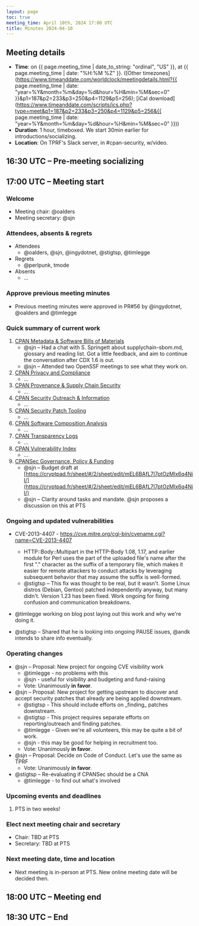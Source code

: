 ```yaml
---
layout: page
toc: true
meeting_time: April 10th, 2024 17:00 UTC
title: Minutes 2024-04-10
---
```


## Meeting details

*   **Time**: on {{ page.meeting_time | date_to_string: "ordinal", "US" }}, at {{ page.meeting_time | date: "%H:%M %Z" }}. ([Other timezones](https://www.timeanddate.com/worldclock/meetingdetails.html?{{ page.meeting_time | date: "year=%Y&month=%m&day=%d&hour=%H&min=%M&sec=0" }}&p1=187&p2=233&p3=250&p4=1129&p5=256); [iCal download](https://www.timeanddate.com/scripts/ics.php?type=meet&p1=187&p2=233&p3=250&p4=1129&p5=256&{{ page.meeting_time | date: "year=%Y&month=%m&day=%d&hour=%H&min=%M&sec=0" }}))
*   **Duration**: 1 hour, timeboxed. We start 30min earlier for introductions/socializing.
*   **Location**: On TPRF's Slack server, in #cpan-security, w/video.


## 16:30 UTC – Pre-meeting socializing

## 17:00 UTC – Meeting start

### Welcome

*   Meeting chair: @oalders
*   Meeting secretary: @sjn


### Attendees, absents & regrets

*   Attendees
    *   @oalders, @sjn, @ingydotnet, @stigtsp, @timlegge
*   Regrets
    *   @perlpunk, tmode
*   Absents
    *   …


### Approve previous meeting minutes

*   Previous meeting minutes were approved in PR#56 by @ingydotnet, @oalders and @timlegge


### Quick summary of current work

1.  [CPAN Metadata & Software Bills of Materials](https://github.com/orgs/CPAN-Security/projects/1)
    *   @sjn – Had a chat with S. Springett about supplychain-sbom.md, glossary and reading list. Got a little feedback, and aim to continue the conversation after CDX 1.6 is out.
    *   @sjn – Attended two OpenSSF meetings to see what they work on.
2.  [CPAN Privacy and Compliance](https://github.com/orgs/CPAN-Security/projects/9)
    *   …
3.  [CPAN Provenance & Supply Chain Security](https://github.com/orgs/CPAN-Security/projects/3)
    *   …
4.  [CPAN Security Outreach & Information](https://github.com/orgs/CPAN-Security/projects/12)
    *   …
5.  [CPAN Security Patch Tooling](https://github.com/orgs/CPAN-Security/projects/11)
    *   …
6.  [CPAN Software Composition Analysis](https://github.com/orgs/CPAN-Security/projects/6)
    *   …
7.  [CPAN Transparency Logs](https://github.com/orgs/CPAN-Security/projects/2)
    *   …
8.  [CPAN Vulnerability Index](https://github.com/orgs/CPAN-Security/projects/10)
    *   …
9.  [CPANSec Governance, Policy & Funding](https://github.com/orgs/CPAN-Security/projects/7)
    *   @sjn – Budget draft at [https://cryptpad.fr/sheet/#/2/sheet/edit/mEL6BAfL7I7ptOzMlx6q4NiI/](https://cryptpad.fr/sheet/#/2/sheet/edit/mEL6BAfL7I7ptOzMlx6q4NiI/)
    *   @sjn – Clarity around tasks and mandate. @sjn proposes a discussion on this at PTS


### Ongoing and updated vulnerabilities

*   CVE-2013-4407 - https://cve.mitre.org/cgi-bin/cvename.cgi?name=CVE-2013-4407
    *   HTTP::Body::Multipart in the HTTP-Body 1.08, 1.17, and earlier module for Perl uses the part of the uploaded file's name after the first "." character as the suffix of a temporary file, which makes it easier for remote attackers to conduct attacks by leveraging subsequent behavior that may assume the suffix is well-formed.
    *   @stigtsp – This fix was thought to be real, but it wasn't. Some Linux distros (Debian, Gentoo) patched independently anyway, but many didn't. Version 1.23 has been fixed. Work ongoing for fixing confusion and communication breakdowns.

*   @timlegge working on blog post laying out this work and why we're doing it.
*   @stigtsp – Shared that he is looking into ongoing PAUSE issues, @andk intends to share info eventually.


### Operating changes

*   @sjn – Proposal: New project for ongoing CVE visibility work
    *   @timlegge - no problems with this
    *   @sjn - useful for visibility and budgeting and fund-raising
    *   Vote: Unanimously **in favor**.
*   @sjn – Proposal: New project for getting upstream to discover and accept security patches that already are being applied downstream.
    *   @stigtsp - This should include efforts on \_finding\_ patches downstream.
    *   @stigtsp - This project requires separate efforts on reporting/outreach and finding patches.
    *   @timlegge - Given we're all volunteers, this may be quite a bit of work.
    *   @sjn - this may be good for helping in recruitment too.
    *   Vote: Unanimously **in favor**.
*   @sjn – Proposal: Decide on Code of Conduct. Let's use the same as TPRF
    *   Vote: Unanimously **in favor**.
*   @stigtsp – Re-evaluating if CPANSec should be a CNA
    *   @timlegge - to find out what's involved


### Upcoming events and deadlines

1.  PTS in two weeks!


### Elect next meeting chair and secretary

*   Chair: TBD at PTS
*   Secretary: TBD at PTS


### Next meeting date, time and location

*   Next meeting is in-person at PTS. New online meeting date will be decided then.


## 18:00 UTC – Meeting end

## 18:30 UTC – End
